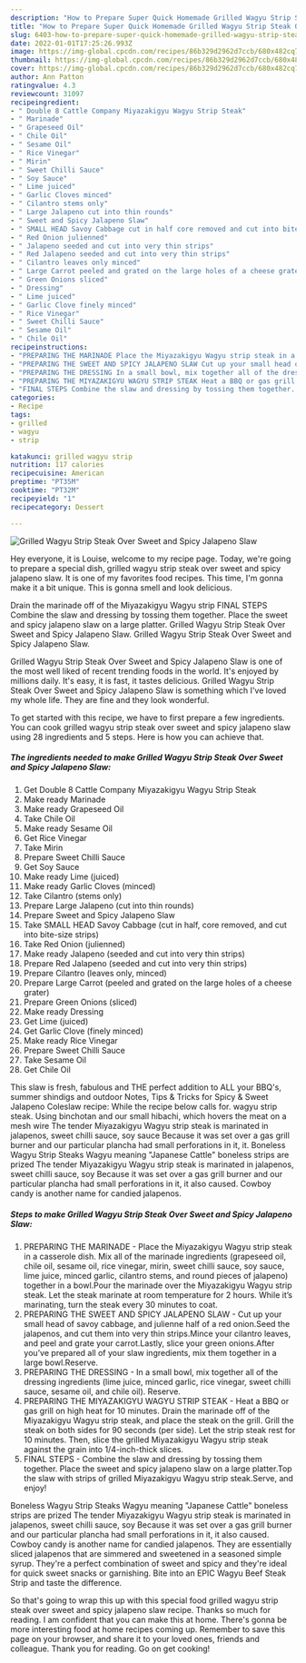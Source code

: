 ```yaml
---
description: "How to Prepare Super Quick Homemade Grilled Wagyu Strip Steak Over Sweet and Spicy Jalapeno Slaw"
title: "How to Prepare Super Quick Homemade Grilled Wagyu Strip Steak Over Sweet and Spicy Jalapeno Slaw"
slug: 6403-how-to-prepare-super-quick-homemade-grilled-wagyu-strip-steak-over-sweet-and-spicy-jalapeno-slaw
date: 2022-01-01T17:25:26.993Z
image: https://img-global.cpcdn.com/recipes/86b329d2962d7ccb/680x482cq70/grilled-wagyu-strip-steak-over-sweet-and-spicy-jalapeno-slaw-recipe-main-photo.jpg
thumbnail: https://img-global.cpcdn.com/recipes/86b329d2962d7ccb/680x482cq70/grilled-wagyu-strip-steak-over-sweet-and-spicy-jalapeno-slaw-recipe-main-photo.jpg
cover: https://img-global.cpcdn.com/recipes/86b329d2962d7ccb/680x482cq70/grilled-wagyu-strip-steak-over-sweet-and-spicy-jalapeno-slaw-recipe-main-photo.jpg
author: Ann Patton
ratingvalue: 4.3
reviewcount: 31097
recipeingredient:
- " Double 8 Cattle Company Miyazakigyu Wagyu Strip Steak"
- " Marinade"
- " Grapeseed Oil"
- " Chile Oil"
- " Sesame Oil"
- " Rice Vinegar"
- " Mirin"
- " Sweet Chilli Sauce"
- " Soy Sauce"
- " Lime juiced"
- " Garlic Cloves minced"
- " Cilantro stems only"
- " Large Jalapeno cut into thin rounds"
- " Sweet and Spicy Jalapeno Slaw"
- " SMALL HEAD Savoy Cabbage cut in half core removed and cut into bitesize strips"
- " Red Onion julienned"
- " Jalapeno seeded and cut into very thin strips"
- " Red Jalapeno seeded and cut into very thin strips"
- " Cilantro leaves only minced"
- " Large Carrot peeled and grated on the large holes of a cheese grater"
- " Green Onions sliced"
- " Dressing"
- " Lime juiced"
- " Garlic Clove finely minced"
- " Rice Vinegar"
- " Sweet Chilli Sauce"
- " Sesame Oil"
- " Chile Oil"
recipeinstructions:
- "PREPARING THE MARINADE Place the Miyazakigyu Wagyu strip steak in a casserole dish. Mix all of the marinade ingredients (grapeseed oil, chile oil, sesame oil, rice vinegar, mirin, sweet chilli sauce, soy sauce, lime juice, minced garlic, cilantro stems, and round pieces of jalapeno) together in a bowl.Pour the marinade over the Miyazakigyu Wagyu strip steak. Let the steak marinate at room temperature for 2 hours. While it’s marinating, turn the steak every 30 minutes to coat."
- "PREPARING THE SWEET AND SPICY JALAPENO SLAW Cut up your small head of savoy cabbage, and julienne half of a red onion.Seed the jalapenos, and cut them into very thin strips.Mince your cilantro leaves, and peel and grate your carrot.Lastly, slice your green onions.After you’ve prepared all of your slaw ingredients, mix them together in a large bowl.Reserve."
- "PREPARING THE DRESSING In a small bowl, mix together all of the dressing ingredients (lime juice, minced garlic, rice vinegar, sweet chilli sauce, sesame oil, and chile oil). Reserve."
- "PREPARING THE MIYAZAKIGYU WAGYU STRIP STEAK Heat a BBQ or gas grill on high heat for 10 minutes. Drain the marinade off of the Miyazakigyu Wagyu strip steak, and place the steak on the grill. Grill the steak on both sides for 90 seconds (per side). Let the strip steak rest for 10 minutes. Then, slice the grilled Miyazakigyu Wagyu strip steak against the grain into 1/4-inch-thick slices."
- "FINAL STEPS Combine the slaw and dressing by tossing them together. Place the sweet and spicy jalapeno slaw on a large platter.Top the slaw with strips of grilled Miyazakigyu Wagyu strip steak.Serve, and enjoy!"
categories:
- Recipe
tags:
- grilled
- wagyu
- strip

katakunci: grilled wagyu strip 
nutrition: 117 calories
recipecuisine: American
preptime: "PT35M"
cooktime: "PT32M"
recipeyield: "1"
recipecategory: Dessert

---
```



![Grilled Wagyu Strip Steak Over Sweet and Spicy Jalapeno Slaw](https://img-global.cpcdn.com/recipes/86b329d2962d7ccb/680x482cq70/grilled-wagyu-strip-steak-over-sweet-and-spicy-jalapeno-slaw-recipe-main-photo.jpg)

Hey everyone, it is Louise, welcome to my recipe page. Today, we're going to prepare a special dish, grilled wagyu strip steak over sweet and spicy jalapeno slaw. It is one of my favorites food recipes. This time, I'm gonna make it a bit unique. This is gonna smell and look delicious.

Drain the marinade off of the Miyazakigyu Wagyu strip FINAL STEPS Combine the slaw and dressing by tossing them together. Place the sweet and spicy jalapeno slaw on a large platter. Grilled Wagyu Strip Steak Over Sweet and Spicy Jalapeno Slaw. Grilled Wagyu Strip Steak Over Sweet and Spicy Jalapeno Slaw.

Grilled Wagyu Strip Steak Over Sweet and Spicy Jalapeno Slaw is one of the most well liked of recent trending foods in the world. It's enjoyed by millions daily. It's easy, it is fast, it tastes delicious. Grilled Wagyu Strip Steak Over Sweet and Spicy Jalapeno Slaw is something which I've loved my whole life. They are fine and they look wonderful.


To get started with this recipe, we have to first prepare a few ingredients. You can cook grilled wagyu strip steak over sweet and spicy jalapeno slaw using 28 ingredients and 5 steps. Here is how you can achieve that.

<!--inarticleads1-->

##### The ingredients needed to make Grilled Wagyu Strip Steak Over Sweet and Spicy Jalapeno Slaw:

1. Get  Double 8 Cattle Company Miyazakigyu Wagyu Strip Steak
1. Make ready  Marinade
1. Make ready  Grapeseed Oil
1. Take  Chile Oil
1. Make ready  Sesame Oil
1. Get  Rice Vinegar
1. Take  Mirin
1. Prepare  Sweet Chilli Sauce
1. Get  Soy Sauce
1. Make ready  Lime (juiced)
1. Make ready  Garlic Cloves (minced)
1. Take  Cilantro (stems only)
1. Prepare  Large Jalapeno (cut into thin rounds)
1. Prepare  Sweet and Spicy Jalapeno Slaw
1. Take  SMALL HEAD Savoy Cabbage (cut in half, core removed, and cut into bite-size strips)
1. Take  Red Onion (julienned)
1. Make ready  Jalapeno (seeded and cut into very thin strips)
1. Prepare  Red Jalapeno (seeded and cut into very thin strips)
1. Prepare  Cilantro (leaves only, minced)
1. Prepare  Large Carrot (peeled and grated on the large holes of a cheese grater)
1. Prepare  Green Onions (sliced)
1. Make ready  Dressing
1. Get  Lime (juiced)
1. Get  Garlic Clove (finely minced)
1. Make ready  Rice Vinegar
1. Prepare  Sweet Chilli Sauce
1. Take  Sesame Oil
1. Get  Chile Oil


This slaw is fresh, fabulous and THE perfect addition to ALL your BBQ&#39;s, summer shindigs and outdoor Notes, Tips &amp; Tricks for Spicy &amp; Sweet Jalapeno Coleslaw recipe: While the recipe below calls for. wagyu strip steak. Using binchotan and our small hibachi, which hovers the meat on a mesh wire The tender Miyazakigyu Wagyu strip steak is marinated in jalapenos, sweet chilli sauce, soy sauce Because it was set over a gas grill burner and our particular plancha had small perforations in it, it. Boneless Wagyu Strip Steaks Wagyu meaning &#34;Japanese Cattle&#34; boneless strips are prized The tender Miyazakigyu Wagyu strip steak is marinated in jalapenos, sweet chilli sauce, soy Because it was set over a gas grill burner and our particular plancha had small perforations in it, it also caused. Cowboy candy is another name for candied jalapenos. 

<!--inarticleads2-->

##### Steps to make Grilled Wagyu Strip Steak Over Sweet and Spicy Jalapeno Slaw:

1. PREPARING THE MARINADE - Place the Miyazakigyu Wagyu strip steak in a casserole dish. Mix all of the marinade ingredients (grapeseed oil, chile oil, sesame oil, rice vinegar, mirin, sweet chilli sauce, soy sauce, lime juice, minced garlic, cilantro stems, and round pieces of jalapeno) together in a bowl.Pour the marinade over the Miyazakigyu Wagyu strip steak. Let the steak marinate at room temperature for 2 hours. While it’s marinating, turn the steak every 30 minutes to coat.
1. PREPARING THE SWEET AND SPICY JALAPENO SLAW - Cut up your small head of savoy cabbage, and julienne half of a red onion.Seed the jalapenos, and cut them into very thin strips.Mince your cilantro leaves, and peel and grate your carrot.Lastly, slice your green onions.After you’ve prepared all of your slaw ingredients, mix them together in a large bowl.Reserve.
1. PREPARING THE DRESSING - In a small bowl, mix together all of the dressing ingredients (lime juice, minced garlic, rice vinegar, sweet chilli sauce, sesame oil, and chile oil). Reserve.
1. PREPARING THE MIYAZAKIGYU WAGYU STRIP STEAK - Heat a BBQ or gas grill on high heat for 10 minutes. Drain the marinade off of the Miyazakigyu Wagyu strip steak, and place the steak on the grill. Grill the steak on both sides for 90 seconds (per side). Let the strip steak rest for 10 minutes. Then, slice the grilled Miyazakigyu Wagyu strip steak against the grain into 1/4-inch-thick slices.
1. FINAL STEPS - Combine the slaw and dressing by tossing them together. Place the sweet and spicy jalapeno slaw on a large platter.Top the slaw with strips of grilled Miyazakigyu Wagyu strip steak.Serve, and enjoy!


Boneless Wagyu Strip Steaks Wagyu meaning &#34;Japanese Cattle&#34; boneless strips are prized The tender Miyazakigyu Wagyu strip steak is marinated in jalapenos, sweet chilli sauce, soy Because it was set over a gas grill burner and our particular plancha had small perforations in it, it also caused. Cowboy candy is another name for candied jalapenos. They are essentially sliced jalapenos that are simmered and sweetened in a seasoned simple syrup. They&#39;re a perfect combination of sweet and spicy and they&#39;re ideal for quick sweet snacks or garnishing. Bite into an EPIC Wagyu Beef Steak Strip and taste the difference. 

So that's going to wrap this up with this special food grilled wagyu strip steak over sweet and spicy jalapeno slaw recipe. Thanks so much for reading. I am confident that you can make this at home. There's gonna be more interesting food at home recipes coming up. Remember to save this page on your browser, and share it to your loved ones, friends and colleague. Thank you for reading. Go on get cooking!
